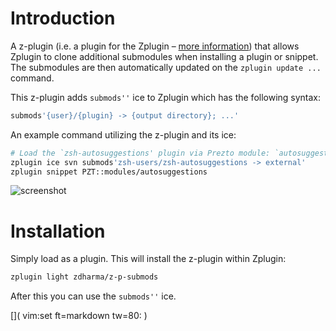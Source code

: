# Introduction

A z-plugin (i.e. a plugin for the Zplugin – [more information](../Z-PLUGINS/))
that allows Zplugin to clone additional submodules when installing a plugin or
snippet.  The submodules are then automatically updated on the `zplugin update
...` command.

This z-plugin adds `submods''` ice to Zplugin which has the following syntax:

```zsh
submods'{user}/{plugin} -> {output directory}; ...'
```

An example command utilizing the z-plugin and its ice:

```zsh
# Load the `zsh-autosuggestions' plugin via Prezto module: `autosuggestions'
zplugin ice svn submods'zsh-users/zsh-autosuggestions -> external'
zplugin snippet PZT::modules/autosuggestions
```

![screenshot](https://raw.githubusercontent.com/zdharma/z-p-submods/master/images/screenshot.png)

# Installation

Simply load as a plugin. This will install the z-plugin within Zplugin:

```zsh
zplugin light zdharma/z-p-submods
```

After this you can use the `submods''` ice.

[]( vim:set ft=markdown tw=80: )
